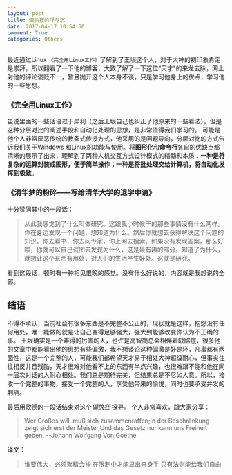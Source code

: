 ```yaml
---
layout: post
title: 偏执狂的浮与沉
date: 2017-04-17 10:54:50
comment: True
categories: Others
---
```


最近通过Linux ```《完全用Linux工作》```了解到了王垠这个人，对于大神的初印象肯定是崇拜，所以翻看了一下他的博客，大致了解了一下这位“天才"的来龙去脉，网上对他的评论褒贬不一，暂且抛开这个人本身不谈，只是学习他身上的优点，学习他的一些思想。
### 《完全用Linux工作》
虽说里面的一些话语过于犀利（之后王垠自己也纠正了他原来的一些看法），但是这种分层对比的阐述手段和自动化处理的思想，是非常值得我们学习的。
可能是他个人非常厌恶传统的教条式传授方式，他采用的是问题导向，分层对比的方式告诉我们关于Windows 和Linux的功能与使用。将**图形化**和**命令行**各自的优缺点都清晰的展示了出来，理解到了两种人机交互方式设计模式的精髓和本质：**一种是将复杂的运算封装成图形，便于简单操作；一种是将批处理交给计算机，将自动化发挥到极致**。
### 《清华梦的粉碎——写给清华大学的退学申请》
十分赞同其中的一段话：
>从此我感觉到了什么叫做研究。这跟我小时候干的那些事情没有什么两样。你在身边发现一个问题，想知道为什么。然后你就想去获得解决这个问题的知识。你去看书，你去问专家，你上网去搜索。如果没有发现答案，那么好啦，你就可以自己试图去发现为什么，这是最有趣的部分。知道了为什么，就想让这个东西有用处，对人们的生活产生好处。这就是研究。 

看到这段话，顿时有一种相见恨晚的感觉。没有什么好说的，内容就是我想说的全部。
## 结语
不得不承认，当前社会有很多东西是不完整不公正的，现状就是这样，抱怨没有任何用处，唯一能做的就是让自己变得足够强大，强大到能够改变你认为不正确的事。
王垠确实是一个难得的厉害的人，也许是高智商总会相伴着缺陷症，很多他的文章中都能看出他的思想有些偏激，我不想谈论这种偏激是好是坏，凡事都有两面性，这是一个完整的人，可能我们都希望天才易于相处大神超级耐心，但事实往往相反并且残酷，天才很难对他看不上的东西有半点兴趣，也很难跟不能和他在同一层次对话的人耐心相处。我们总是期待完美，但结果总是不尽如人意。所以，接收一个完整的事物，接受一个完整的人，享受他带来的愉悦，同时也要承受并发的刺痛。

最后用歌德的一段话结束对这个*偏执狂* 探寻。
个人非常喜欢，跟大家分享：
> Wer Großes will, muß sich zusammenraffen;In der Beschränkung zeigt sich erst der Meister,Und das Gesetz nur kann uns Freiheit geben.
> --Johann Wolfgang Von Goethe

译文：
> 谁要伟大，必须聚精会神
在限制中才能显出来身手
只有法则能给我们自由
